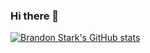 ### Hi there 👋

<!--
**sunshinewhy/sunshinewhy** is a ✨ _special_ ✨ repository because its `README.md` (this file) appears on your GitHub profile.

Here are some ideas to get you started:

- 🔭 I’m currently working on ...
- 🌱 I’m currently learning ...
- 👯 I’m looking to collaborate on ...
- 🤔 I’m looking for help with ...
- 💬 Ask me about ...
- 📫 How to reach me: ...
- 😄 Pronouns: ...
- ⚡ Fun fact: ...
-->
[![Brandon Stark's GitHub stats](https://github-readme-stats.vercel.app/api?username=sunshinewhy&show_icons=true&theme=radical)](https://github.com/sunshinewhy/github-readme-stats)
